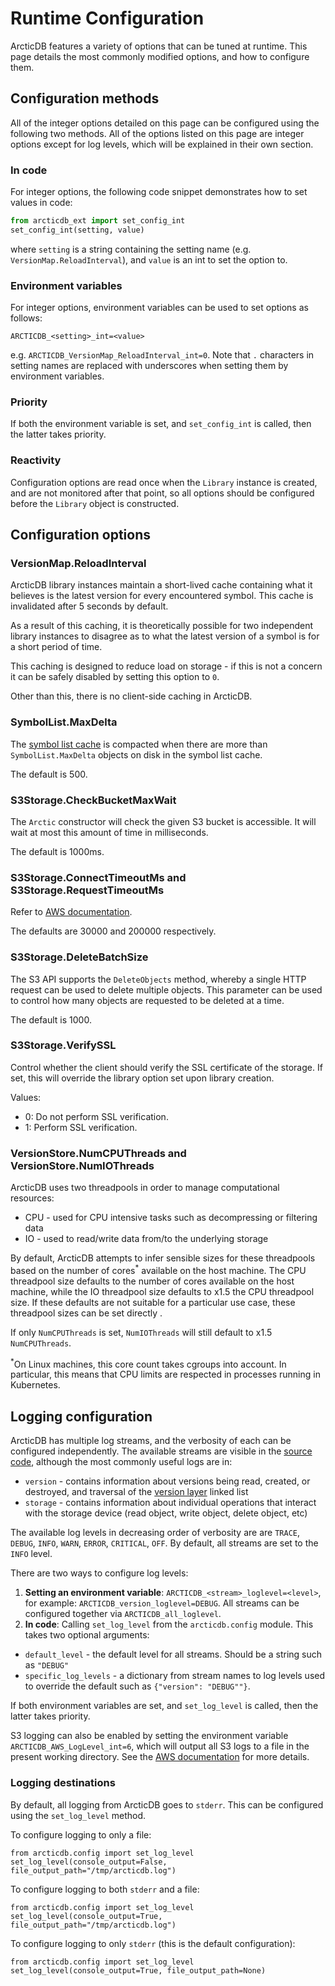 # Runtime Configuration

ArcticDB features a variety of options that can be tuned at runtime. This page details the most commonly modified options, and how to configure them.

## Configuration methods

All of the integer options detailed on this page can be configured using the following two methods. All of the options listed on this page are integer options except for log levels, which will be explained in their own section.

### In code

For integer options, the following code snippet demonstrates how to set values in code:

```python
from arcticdb_ext import set_config_int
set_config_int(setting, value)
```

where `setting` is a string containing the setting name (e.g. `VersionMap.ReloadInterval`), and `value` is an int to set the option to.

### Environment variables

For integer options, environment variables can be used to set options as follows:

```
ARCTICDB_<setting>_int=<value>
```

e.g. `ARCTICDB_VersionMap_ReloadInterval_int=0`. Note that `.` characters in setting names are replaced with underscores when setting them by environment variables.

### Priority

If both the environment variable is set, and `set_config_int` is called, then the latter takes priority.

### Reactivity

Configuration options are read once when the `Library` instance is created, and are not monitored after that point, so all options should be configured before the `Library` object is constructed.

## Configuration options

### VersionMap.ReloadInterval

ArcticDB library instances maintain a short-lived cache containing what it believes is the latest version for every encountered symbol.  This cache is invalidated after 5 seconds by default.

As a result of this caching, it is theoretically possible for two independent library instances to disagree as to what the latest version of a symbol is for a short period of time.

This caching is designed to reduce load on storage - if this is not a concern it can be safely disabled by setting this option to `0`.

Other than this, there is no client-side caching in ArcticDB.

### SymbolList.MaxDelta

The [symbol list cache](/technical/on_disk_storage#symbol-list-caching) is compacted when there are more than `SymbolList.MaxDelta` objects on disk in the symbol list cache.

The default is 500.

### S3Storage.CheckBucketMaxWait

The `Arctic` constructor will check the given S3 bucket is accessible.
It will wait at most this amount of time in milliseconds.

The default is 1000ms.

### S3Storage.ConnectTimeoutMs and S3Storage.RequestTimeoutMs

Refer to [AWS documentation](https://docs.aws.amazon.com/sdk-for-cpp/v1/developer-guide/client-config.html).

The defaults are 30000 and 200000 respectively.

### S3Storage.DeleteBatchSize

The S3 API supports the `DeleteObjects` method, whereby a single HTTP request can be used to delete multiple objects. This parameter can be used to control how many objects are requested to be deleted at a time.

The default is 1000.

### S3Storage.VerifySSL

Control whether the client should verify the SSL certificate of the storage. If set, this will override the library option set upon library creation.

Values:
* 0: Do not perform SSL verification.
* 1: Perform SSL verification.

### VersionStore.NumCPUThreads and VersionStore.NumIOThreads

ArcticDB uses two threadpools in order to manage computational resources:

* CPU - used for CPU intensive tasks such as decompressing or filtering data
* IO - used to read/write data from/to the underlying storage

By default, ArcticDB attempts to infer sensible sizes for these threadpools based on the number of cores<sup>\*</sup> available on the host machine. The CPU threadpool size defaults to the number of cores available on the host machine, while the IO threadpool size defaults to x1.5 the CPU threadpool size. If these defaults are not suitable for a particular use case, these threadpool sizes can be set directly .

If only `NumCPUThreads` is set, `NumIOThreads` will still default to x1.5 `NumCPUThreads`.

<sup>\*</sup>On Linux machines, this core count takes cgroups into account. In particular, this means that CPU limits are respected in processes running in Kubernetes.

## Logging configuration

ArcticDB has multiple log streams, and the verbosity of each can be configured independently. 
The available streams are visible in the [source code](https://github.com/man-group/ArcticDB/blob/master/python/arcticdb/log.py), although the most commonly useful logs are in:

* `version` - contains information about versions being read, created, or destroyed, and traversal of the [version layer](/technical/on_disk_storage#version-layer) linked list
* `storage` - contains information about individual operations that interact with the storage device (read object, write object, delete object, etc)

The available log levels in decreasing order of verbosity are are `TRACE`, `DEBUG`, `INFO`, `WARN`, `ERROR`, `CRITICAL`, `OFF`. 
By default, all streams are set to the `INFO` level.

There are two ways to configure log levels: 

1. **Setting an environment variable**: `ARCTICDB_<stream>_loglevel=<level>`, for example: `ARCTICDB_version_loglevel=DEBUG`. All streams can be configured together via `ARCTICDB_all_loglevel`. 
2. **In code**: Calling `set_log_level` from the `arcticdb.config` module. This takes two optional arguments:

* `default_level` - the default level for all streams. Should be a string such as `"DEBUG"`
* `specific_log_levels` - a dictionary from stream names to log levels used to override the default such as `{"version": "DEBUG""}`.

If both environment variables are set, and `set_log_level` is called, then the latter takes priority.

S3 logging can also be enabled by setting the environment variable `ARCTICDB_AWS_LogLevel_int=6`, which will output all S3 logs to a file in the present working directory. 
See the [AWS documentation](https://docs.aws.amazon.com/sdk-for-cpp/v1/developer-guide/logging.html) for more details.

### Logging destinations

By default, all logging from ArcticDB goes to `stderr`. This can be configured using the `set_log_level` method.

To configure logging to only a file:

```
from arcticdb.config import set_log_level
set_log_level(console_output=False, file_output_path="/tmp/arcticdb.log")
```

To configure logging to both `stderr` and a file:

```
from arcticdb.config import set_log_level
set_log_level(console_output=True, file_output_path="/tmp/arcticdb.log")
```

To configure logging to only `stderr` (this is the default configuration):

```
from arcticdb.config import set_log_level
set_log_level(console_output=True, file_output_path=None)
```
